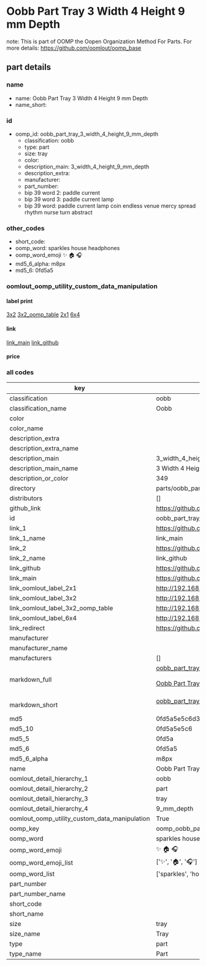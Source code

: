 # Oobb Part Tray 3 Width 4 Height 9 mm Depth  

note: This is part of OOMP the Oopen Organization Method For Parts. For more details: https://github.com/oomlout/oomp_base

##  part details
  







### name
* name: Oobb Part Tray 3 Width 4 Height 9 mm Depth
* name_short: 
### id
* oomp_id: oobb_part_tray_3_width_4_height_9_mm_depth
  * classification: oobb
  * type: part
  * size: tray
  * color: 
  * description_main: 3_width_4_height_9_mm_depth
  * description_extra: 
  * manufacturer: 
  * part_number: 
  * bip 39 word 2: paddle current
  * bip 39 word 3: paddle current lamp
  * bip 39 word: paddle current lamp coin endless venue mercy spread rhythm nurse turn abstract

### other_codes
* short_code: 
* oomp_word: sparkles house headphones
* oomp_word_emoji :sparkles: :house: :headphones:
* md5_6_alpha: m8px
* md5_6: 0fd5a5






### oomlout_oomp_utility_custom_data_manipulation
#### label print
[3x2](http://192.168.1.245:1112/?label=oomp%20m8px)
[3x2_oomp_table](http://192.168.1.108:1112/?label=oomp%20m8px)
[2x1](http://192.168.1.242:1112/?label=oomp%20m8px)
[6x4](http://192.168.1.55:1112/?label=oomp%20m8px)    

#### link

[link_main](https://github.com/oomlout/oomlout_oomp_version_1_messy/tree/main/parts/oobb_part_tray_3_width_4_height_9_mm_depth) [link_github](https://github.com/oomlout/oomlout_oomp_version_1_messy/tree/main/parts/oobb_part_tray_3_width_4_height_9_mm_depth)                             

#### price







### all codes 
| key | value |  
| --- | --- |  
| classification | oobb |  
| classification_name | Oobb |  
| color |  |  
| color_name |  |  
| description_extra |  |  
| description_extra_name |  |  
| description_main | 3_width_4_height_9_mm_depth |  
| description_main_name | 3 Width 4 Height 9 mm Depth |  
| description_or_color | 349 |  
| directory | parts/oobb_part_tray_3_width_4_height_9_mm_depth |  
| distributors | [] |  
| github_link | https://github.com/oomlout/oomlout_oomp_part_src/tree/main/parts/oobb_part_tray_3_width_4_height_9_mm_depth |  
| id | oobb_part_tray_3_width_4_height_9_mm_depth |  
| link_1 | https://github.com/oomlout/oomlout_oomp_version_1_messy/tree/main/parts/oobb_part_tray_3_width_4_height_9_mm_depth |  
| link_1_name | link_main |  
| link_2 | https://github.com/oomlout/oomlout_oomp_version_1_messy/tree/main/parts/oobb_part_tray_3_width_4_height_9_mm_depth |  
| link_2_name | link_github |  
| link_github | https://github.com/oomlout/oomlout_oomp_version_1_messy/tree/main/parts/oobb_part_tray_3_width_4_height_9_mm_depth |  
| link_main | https://github.com/oomlout/oomlout_oomp_version_1_messy/tree/main/parts/oobb_part_tray_3_width_4_height_9_mm_depth |  
| link_oomlout_label_2x1 | http://192.168.1.242:1112/?label=oomp%20m8px |  
| link_oomlout_label_3x2 | http://192.168.1.245:1112/?label=oomp%20m8px |  
| link_oomlout_label_3x2_oomp_table | http://192.168.1.108:1112/?label=oomp%20m8px |  
| link_oomlout_label_6x4 | http://192.168.1.55:1112/?label=oomp%20m8px |  
| link_redirect | https://github.com/oomlout/oomlout_oomp_version_1_messy/tree/main/parts/oobb_part_tray_3_width_4_height_9_mm_depth |  
| manufacturer |  |  
| manufacturer_name |  |  
| manufacturers | [] |  
| markdown_full | [oobb_part_tray_3_width_4_height_9_mm_depth](none)<br>[](none)<br>[Oobb Part Tray 3 Width 4 Height 9 Mm Depth](none)<br><br> |  
| markdown_short | [oobb_part_tray_3_width_4_height_9_mm_depth](none)<br><br> |  
| md5 | 0fd5a5e5c6d3116bc9a4d2d6f98d84f6 |  
| md5_10 | 0fd5a5e5c6 |  
| md5_5 | 0fd5a |  
| md5_6 | 0fd5a5 |  
| md5_6_alpha | m8px |  
| name | Oobb Part Tray 3 Width 4 Height 9 mm Depth |  
| oomlout_detail_hierarchy_1 | oobb |  
| oomlout_detail_hierarchy_2 | part |  
| oomlout_detail_hierarchy_3 | tray |  
| oomlout_detail_hierarchy_4 | 9_mm_depth |  
| oomlout_oomp_utility_custom_data_manipulation | True |  
| oomp_key | oomp_oobb_part_tray_3_width_4_height_9_mm_depth |  
| oomp_word | sparkles house headphones |  
| oomp_word_emoji | :sparkles: :house: :headphones: |  
| oomp_word_emoji_list | [':sparkles:', ':house:', ':headphones:'] |  
| oomp_word_list | ['sparkles', 'house', 'headphones'] |  
| part_number |  |  
| part_number_name |  |  
| short_code |  |  
| short_name |  |  
| size | tray |  
| size_name | Tray |  
| type | part |  
| type_name | Part |  
